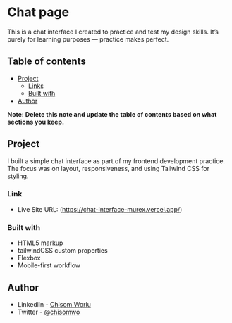 # Chat page  

This is a chat interface I created to practice and test my design skills. It’s purely for learning purposes — practice makes perfect.

## Table of contents

- [Project](#project)
  - [Links](#links)
  - [Built with](#built-with)
- [Author](#author)


**Note: Delete this note and update the table of contents based on what sections you keep.**

## Project
I built a simple chat interface as part of my frontend development practice. The focus was on layout, responsiveness, and using Tailwind CSS for styling.

### Link

- Live Site URL: (https://chat-interface-murex.vercel.app/)

### Built with

- HTML5 markup
- tailwindCSS custom properties
- Flexbox
- Mobile-first workflow


## Author

- Linkedlin - [Chisom Worlu](www.linkedin.com/in/chisomworlu)
- Twitter - [@chisomwo](https://x.com/chisomwo)

